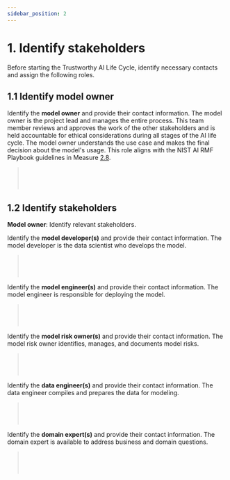 ```yaml
---
sidebar_position: 2
---
```


# 1. Identify stakeholders
Before starting the Trustworthy AI Life Cycle, identify necessary contacts and assign the following roles.


## 1.1 Identify model owner
Identify the **model owner** and provide their contact information.
The model owner is the project lead and manages the entire process.
This team member reviews and approves the work of the other stakeholders and is held accountable for ethical considerations during all stages of the AI life cycle.
The model owner understands the use case and makes the final decision about the model's usage.
This role aligns with the NIST AI RMF Playbook guidelines in Measure [2.8](https://airc.nist.gov/AI_RMF_Knowledge_Base/Playbook/Measure#Measure%202.8).

> </br>
> </br>
> </br>

## 1.2 Identify stakeholders
**Model owner**: Identify relevant stakeholders.

Identify the **model developer(s)** and provide their contact information.
The model developer is the data scientist who develops the model.

> </br>
> </br>
> </br>

Identify the **model engineer(s)** and provide their contact information.
The model engineer is responsible for deploying the model.

> </br>
> </br>
> </br>

Identify the **model risk owner(s)** and provide their contact information.
The model risk owner identifies, manages, and documents model risks.

> </br>
> </br>
> </br>

Identify the **data engineer(s)** and provide their contact information.
The data engineer compiles and prepares the data for modeling.

> </br>
> </br>
> </br>

Identify the **domain expert(s)** and provide their contact information.
The domain expert is available to address business and domain questions.

> </br>
> </br>
> </br>
